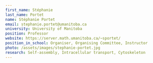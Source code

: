 ```yaml
---
first_name: Stéphanie
last_name: Portet
name: Stéphanie Portet
email: stephanie.portet@umanitoba.ca
university: University of Manitoba
position: Professor
website: https://server.math.umanitoba.ca/~sportet/
position_in_school: Organiser, Organising Committee, Instructor
photo: /assets/images/stephanie-portet.jpg
research: Self-assembly, Intracellular transport, Cytoskeleton
---
```


